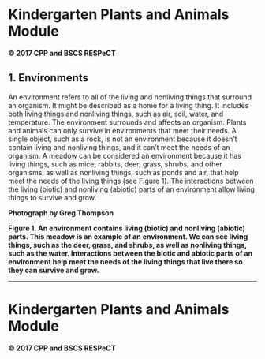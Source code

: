 # Kindergarten Plants and Animals Module

**© 2017 CPP and BSCS  RESPeCT**

## 1. Environments

An environment refers to all of the living and nonliving things that surround an organism. It might be described as a home for a living thing. It includes both living things and nonliving things, such as air, soil, water, and temperature. The environment surrounds and affects an organism. Plants and animals can only survive in environments that meet their needs. A single object, such as a rock, is not an environment because it doesn’t contain living and nonliving things, and it can’t meet the needs of an organism. A meadow can be considered an environment because it has living things, such as mice, rabbits, deer, grass, shrubs, and other organisms, as well as nonliving things, such as ponds and air, that help meet the needs of the living things (see Figure 1). The interactions between the living (biotic) and nonliving (abiotic) parts of an environment allow living things to survive and grow.

**Photograph by Greg Thompson**

**Figure 1. An environment contains living (biotic) and nonliving (abiotic) parts. This meadow is an example of an environment. We can see living things, such as the deer, grass, and shrubs, as well as nonliving things, such as the water. Interactions between the biotic and abiotic parts of an environment help meet the needs of the living things that live there so they can survive and grow.**


---

# Kindergarten Plants and Animals Module

**© 2017 CPP and BSCS  RESPeCT**
